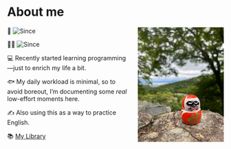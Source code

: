<!-- <img src="/images/top.jpg" alt="top" width=800> -->

# About me

<img src="/images/daruma.jpg" alt="Profile" align="right" width="200" style="margin: 0 0 20px 20px;">   <!-- 20251029 tried to add a photo -->

🗾 ![Since](https://img.shields.io/badge/来日-7年目-yellow) 

👩‍💼 ![Since](https://img.shields.io/badge/社畜-2年目-green) 
    <!-- 2nd year of my corporate slave life. -->

💻 Recently started learning programming—just to enrich my life a bit.

🐟 My daily workload is minimal, so to avoid boreout, I’m documenting some *real* low-effort moments here.

✍️ Also using this as a way to practice English.

📚 [My Library](https://drive.google.com/drive/folders/19cYvsesxL8uWKUyWutgW8cSnY4wj0c5g?usp=drive_link)
